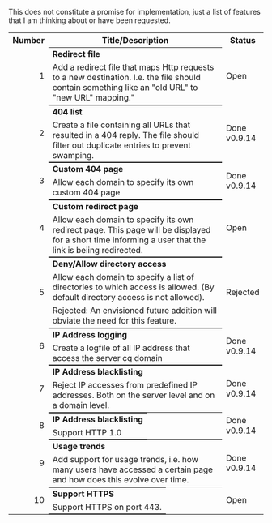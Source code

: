 This does not constitute a promise for implementation, just a list of features that I am thinking about or have been requested.

<table>
  <tr>
	<th>Number</th>
	<th>Title/Description</th>
	<th>Status</th>
  </tr>

  <tr>
    <td style="text-align:right">1</td>
    <td style="padding:0; margin:0">
      <table style="width:100%; height:100%; padding:0; margin:0">
        <tr>
          <td style="font-weight:bold; border: none">Redirect file</td>
        </tr>
        <tr>
          <td style="border: none">Add a redirect file that maps Http requests to a new destination. I.e. the file should contain something like an "old URL" to "new URL" mapping."</td>
        <tr>
      </table>
    </td>
    <td>Open</td>
  </tr>
  
  <tr>
    <td style="text-align:right">2</td>
    <td style="padding:0; margin:0">
      <table style="width:100%; height:100%; padding:0; margin:0">
        <tr>
          <td style="font-weight:bold; border: none">404 list</td>
        </tr>
        <tr>
          <td style="border: none">Create a file containing all URLs that resulted in a 404 reply. The file should filter out duplicate entries to prevent swamping.</td>
        <tr>
      </table>
    </td>
    <td>Done<br>v0.9.14</td>
  </tr>
  
  <tr>
    <td style="text-align:right">3</td>
    <td style="padding:0; margin:0">
      <table style="width:100%; height:100%; padding:0; margin:0">
        <tr>
          <td style="font-weight:bold; border: none">Custom 404 page</td>
        </tr>
        <tr>
          <td style="border: none">Allow each domain to specify its own custom 404 page</td>
        <tr>
      </table>
    </td>
    <td>Done<br>v0.9.14</td>
  </tr>
  
  <tr>
    <td style="text-align:right">4</td>
    <td style="padding:0; margin:0">
      <table style="width:100%; height:100%; padding:0; margin:0">
        <tr>
          <td style="font-weight:bold; border: none">Custom redirect page</td>
        </tr>
        <tr>
          <td style="border: none">Allow each domain to specify its own redirect page. This page will be displayed for a short time informing a user that the link is beiing redirected.</td>
        <tr>
      </table>
    </td>
    <td>Open</td>
  </tr>
  
  <tr>
    <td style="text-align:right">5</td>
    <td style="padding:0; margin:0">
      <table style="width:100%; height:100%; padding:0; margin:0">
        <tr>
          <td style="font-weight:bold; border: none">Deny/Allow directory access</td>
        </tr>
        <tr>
          <td style="border: none">Allow each domain to specify a list of directories to which access is allowed. (By default directory access is not allowed).</td>
        <tr>
        <tr>
          <td style="border: none">Rejected: An envisioned future addition will obviate the need for this feature.</td>
        <tr>
      </table>
    </td>
    <td>Rejected</td>
  </tr>
  
  <tr>
    <td style="text-align:right">6</td>
    <td style="padding:0; margin:0">
      <table style="width:100%; height:100%; padding:0; margin:0">
        <tr>
          <td style="font-weight:bold; border: none">IP Address logging</td>
        </tr>
        <tr>
          <td style="border: none">Create a logfile of all IP address that access the server cq domain</td>
        <tr>
      </table>
    </td>
    <td>Done<br>v0.9.14</td>
  </tr>
  
  <tr>
    <td style="text-align:right">7</td>
    <td style="padding:0; margin:0">
      <table style="width:100%; height:100%; padding:0; margin:0">
        <tr>
          <td style="font-weight:bold; border: none">IP Address blacklisting</td>
        </tr>
        <tr>
          <td style="border: none">Reject IP accesses from predefined IP addresses. Both on the server level and on a domain level.</td>
        <tr>
      </table>
    </td>
    <td>Done<br>v0.9.14</td>
  </tr>
  
  <tr>
    <td style="text-align:right">8</td>
    <td style="padding:0; margin:0">
      <table style="width:100%; height:100%; padding:0; margin:0">
        <tr>
          <td style="font-weight:bold; border: none">IP Address blacklisting</td>
        </tr>
        <tr>
          <td style="border: none">Support HTTP 1.0</td>
        <tr>
      </table>
    </td>
    <td>Done<br>v0.9.14</td>
  </tr>
  
  <tr>
    <td style="text-align:right">9</td>
    <td style="padding:0; margin:0">
      <table style="width:100%; height:100%; padding:0; margin:0">
        <tr>
          <td style="font-weight:bold; border: none">Usage trends</td>
        </tr>
        <tr>
          <td style="border: none">Add support for usage trends, i.e. how many users have accessed a certain page and how does this evolve over time.</td>
        <tr>
      </table>
    </td>
    <td>Done<br>v0.9.14</td>
  </tr>
  
  <tr>
    <td style="text-align:right">10</td>
    <td style="padding:0; margin:0">
      <table style="width:100%; height:100%; padding:0; margin:0">
        <tr>
          <td style="font-weight:bold; border: none">Support HTTPS</td>
        </tr>
        <tr>
          <td style="border: none">Support HTTPS on port 443.</td>
        <tr>
      </table>
    </td>
    <td>Open</td>
  </tr>
</table>

